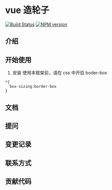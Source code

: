 # vue 造轮子
[![Build Status](https://www.travis-ci.org/Lee-star-one/gulu.svg?branch=master)](https://www.travis-ci.org/Lee-star-one/gulu)
[![NPM version](https://img.shields.io/npm/v/gulu.svg)](https://www.npmjs.com/package/gulu)
## 介绍

## 开始使用

1. 安装
使用本框架前，请在 css 中开启 boder-box

```
*{
  box-sizing:border-box
} 
```
## 文档

## 提问

## 变更记录

## 联系方式

## 贡献代码